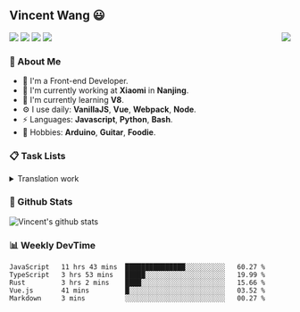 ## Vincent Wang 😃

<a href="https://vincentstudio.info" target="_blank"><img align="right" src="https://i.loli.net/2020/07/17/QfI4bKAokLNvrcp.png" /></a>

[![](https://img.shields.io/badge/-Blog-2196f3?style=flat-square&logo=blogger&logoColor=white&link=https://vincentstudio.info)](https://vincentstudio.info)
[![](https://img.shields.io/badge/-Github-333?style=flat-square&logo=github&logoColor=white&link=https://github.com/Vincent0700)](https://github.com/Vincent0700)
[![](https://img.shields.io/badge/-Gmail-c14438?style=flat-square&logo=Gmail&logoColor=white&link=mailto:wang.yuanqiu007@gmail.com)](mailto:wang.yuanqiu007@gmail.com)
[![](https://img.shields.io/badge/-Telegram-673ab7?style=flat-square&logo=telegram&logoColor=white&link=https://t.me/Vincent0700)](https://t.me/Vincent0700)

### 🧐 About Me

- 👨  I'm a Front-end Developer.
- 🏢  I'm currently working at **Xiaomi** in **Nanjing**.
- 🌱  I'm currently learning **V8**.
- ⚙️  I use daily: **VanillaJS**, **Vue**, **Webpack**, **Node**.
- ⚡  Languages: **Javascript**, **Python**, **Bash**.
- 💜  Hobbies: **Arduino**, **Guitar**, **Foodie**.

### 📋 Task Lists

<details>
  <summary>Translation work</summary>
  
  - [x] [Understanding the ECMAScript spec, part 1](https://v8.js.cn/blog/understanding-ecmascript-part-1/)understanding-ecmascript-part-4/)
  - [x] [What’s in that .wasm? Introducing: wasm-decompile](https://v8.js.cn/blog/wasm-decompile/)

</details>

### 🙋 Github Stats

![Vincent's github stats](https://github-readme-stats.vercel.app/api/?username=Vincent0700&show_icons=true&hide_title=true&theme=gruvbox)

### 📊 Weekly DevTime

<!--START_SECTION:waka-->
```text
JavaScript   11 hrs 43 mins  ███████████████░░░░░░░░░░   60.27 % 
TypeScript   3 hrs 53 mins   █████░░░░░░░░░░░░░░░░░░░░   19.99 % 
Rust         3 hrs 2 mins    ████░░░░░░░░░░░░░░░░░░░░░   15.66 % 
Vue.js       41 mins         █░░░░░░░░░░░░░░░░░░░░░░░░   03.52 % 
Markdown     3 mins          ░░░░░░░░░░░░░░░░░░░░░░░░░   00.27 %
```
<!--END_SECTION:waka-->
